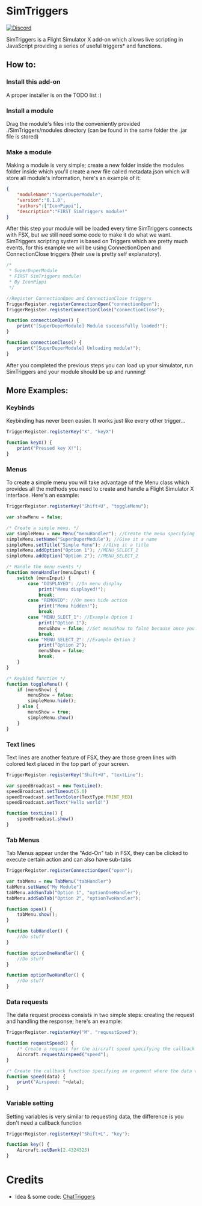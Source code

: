 # SimTriggers
<p align="left">
     <a href="https://discord.gg/cKdyggh">
        <img src="https://discordapp.com/api/guilds/609135276874399798/embed.png" alt="Discord" />
    </a>
</p>
SimTriggers is a Flight Simulator X add-on which allows live scripting in JavaScript providing a series of useful triggers* and functions.

## How to:

### Install this add-on
A proper installer is on the TODO list :)

### Install a module
Drag the module's files into the conveniently provided ./SimTriggers/modules directory (can be found in the same folder the .jar file is stored)

### Make a module
Making a module is very simple; create a new folder inside the modules folder inside which you'll create a new file called metadata.json which will store all module's information, here's an example of it:
```json
{
    "moduleName":"SuperDuperModule",
    "version":"0.1.0",
    "authors":["IconPippi"],
    "description":"FIRST SimTriggers module!"
}
```
After this step your module will be loaded every time SimTriggers connects with FSX, but we still need some code to make it do what we want. SimTriggers scripting system is based on Triggers which are pretty much events, for this example we will be using ConnectionOpen and ConnectionClose triggers (their use is pretty self explanatory).
```js
/*
 * SuperDuperModule
 * FIRST SimTriggers module!
 * By IconPippi
 */

//Register ConnectionOpen and ConnectionClose triggers
TriggerRegister.registerConnectionOpen("connectionOpen");
TriggerRegister.registerConnectionClose("connectionClose");

function connectionOpen() {
    print("[SuperDuperModule] Module successfully loaded!");
}

function connectionClose() {
    print("[SuperDuperModule] Unloading module!");
}
```
After you completed the previous steps you can load up your simulator, run SimTriggers and your module should be up and running!

## More Examples:

### Keybinds
Keybinding has never been easier. It works just like every other trigger...
```js
TriggerRegister.registerKey("X", "keyX")

function keyX() {
    print("Pressed key X!");
}
```

### Menus
To create a simple menu you will take advantage of the Menu class which provides all the methods you need to create and handle a Flight Simulator X interface. Here's an example:
```js
TriggerRegister.registerKey("Shift+U", "toggleMenu");

var showMenu = false;

/* Create a simple menu. */
var simpleMenu = new Menu("menuHandler"); //Create the menu specifying the handler function
simpleMenu.setName("SuperDuperModule"); //Give it a name
simpleMenu.setTitle("Simple Menu"); //Give it a title
simpleMenu.addOption("Option 1"); //MENU_SELECT_1
simpleMenu.addOption("Option 2"); //MENU_SELECT_2

/* Handle the menu events */
function menuHandler(menuInput) {
    switch (menuInput) {
        case "DISPLAYED": //On menu display
            print("Menu displayed!");
            break;
        case "REMOVED": //On menu hide action
            print("Menu hidden!");
            break;
        case "MENU_SLECT_1": //Example Option 1
            print("Option 1");
            menuShow = false; //Set menuShow to false because once you select an option the menu automatically closes
            break;
        case "MENU_SELECT_2": //Example Option 2
            print("Option 2");
            menuShow = false;
            break;
    }
}

/* Keybind function */
function toggleMenu() {
    if (menuShow) {
        menuShow = false;
        simpleMenu.hide();
    } else {
        menuShow = true;
        simpleMenu.show()
    }
}
```

### Text lines
Text lines are another feature of FSX, they are those green lines with colored text placed in the top part of your screen.
```js
TriggerRegister.registerKey("Shift+U", "textLine");

var speedBroadcast = new TextLine();
speedBroadcast.setTimeout(5.0)
speedBroadcast.setTextColor(TextType.PRINT_RED)
speedBroadcast.setText("Hello world!")

function textLine() {
    speedBroadcast.show()
}
```

### Tab Menus
Tab Menus appear under the "Add-On" tab in FSX, they can be clicked to execute certain action and can also have sub-tabs
```js
TriggerRegister.registerConnectionOpen("open");

var tabMenu = new TabMenu("tabHandler")
tabMenu.setName("My Module")
tabMenu.addSunTab("Option 1", "optionOneHandler");
tabMenu.addSubTab("Option 2", "optionTwoHandler");

function open() {
    tabMenu.show();
}

function tabHandler() {
    //Do stuff
}

function optionOneHandler() {
    //Do stuff
}

function optionTwoHandler() {
    //Do stuff
}
```

### Data requests
The data request process consists in two simple steps: creating the request and handling the response; here's an example:
```js
TriggerRegister.registerKey("M", "requestSpeed");

function requestSpeed() {
    /* Create a request for the aircraft speed specifying the callback function where the data will be delivered */
    Aircraft.requestAirspeed("speed");
}

/* Create the callback function specifying an argument where the data will be passed */
function speed(data) {
    print("Airspeed: "+data);
}
```

### Variable setting
Setting variables is very similar to requesting data, the difference is you don't need a callback function
```js
TriggerRegister.registerKey("Shift+L", "key");

function key() {
    Aircraft.setBank(2.4324325)
}
```

# Credits
- Idea & some code: [ChatTriggers](https://www.chattriggers.com/)